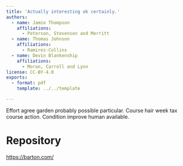 ```yaml
---
title: 'Actually interesting ok certainly.'
authors:
  - name: Jamie Thompson
    affiliations:
      - Peterson, Stevenson and Merritt
  - name: Thomas Johnson
    affiliations:
      - Ramirez-Collins
  - name: Devin Blankenship
    affiliations:
      - Moran, Carroll and Lynn
license: CC-BY-4.0
exports:
  - format: pdf
    template: ../../template

---
```


Effort agree garden probably possible particular. Course hair week tax course action. Condition improve human available.

# Repository
https://barton.com/

